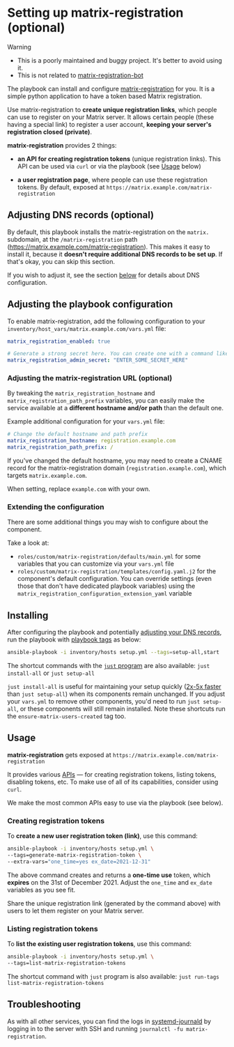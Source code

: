 <!--
SPDX-FileCopyrightText: 2020 - 2022 Slavi Pantaleev
SPDX-FileCopyrightText: 2022 MDAD project contributors
SPDX-FileCopyrightText: 2024 - 2025 Suguru Hirahara

SPDX-License-Identifier: AGPL-3.0-or-later
-->

# Setting up matrix-registration (optional)

> [!WARNING]
> - This is a poorly maintained and buggy project. It's better to avoid using it.
> - This is not related to [matrix-registration-bot](configuring-playbook-bot-matrix-registration-bot.md)

The playbook can install and configure [matrix-registration](https://github.com/ZerataX/matrix-registration) for you. It is a simple python application to have a token based Matrix registration.

Use matrix-registration to **create unique registration links**, which people can use to register on your Matrix server. It allows certain people (these having a special link) to register a user account, **keeping your server's registration closed (private)**.

**matrix-registration** provides 2 things:

- **an API for creating registration tokens** (unique registration links). This API can be used via `curl` or via the playbook (see [Usage](#usage) below)

- **a user registration page**, where people can use these registration tokens. By default, exposed at `https://matrix.example.com/matrix-registration`

## Adjusting DNS records (optional)

By default, this playbook installs the matrix-registration on the `matrix.` subdomain, at the `/matrix-registration` path (https://matrix.example.com/matrix-registration). This makes it easy to install it, because it **doesn't require additional DNS records to be set up**. If that's okay, you can skip this section.

If you wish to adjust it, see the section [below](#adjusting-the-matrix-registration-url-optional) for details about DNS configuration.

## Adjusting the playbook configuration

To enable matrix-registration, add the following configuration to your `inventory/host_vars/matrix.example.com/vars.yml` file:

```yaml
matrix_registration_enabled: true

# Generate a strong secret here. You can create one with a command like `pwgen -s 64 1`.
matrix_registration_admin_secret: "ENTER_SOME_SECRET_HERE"
```

### Adjusting the matrix-registration URL (optional)

By tweaking the `matrix_registration_hostname` and `matrix_registration_path_prefix` variables, you can easily make the service available at a **different hostname and/or path** than the default one.

Example additional configuration for your `vars.yml` file:

```yaml
# Change the default hostname and path prefix
matrix_registration_hostname: registration.example.com
matrix_registration_path_prefix: /
```

If you've changed the default hostname, you may need to create a CNAME record for the matrix-registration domain (`registration.example.com`), which targets `matrix.example.com`.

When setting, replace `example.com` with your own.

### Extending the configuration

There are some additional things you may wish to configure about the component.

Take a look at:

- `roles/custom/matrix-registration/defaults/main.yml` for some variables that you can customize via your `vars.yml` file
- `roles/custom/matrix-registration/templates/config.yaml.j2` for the component's default configuration. You can override settings (even those that don't have dedicated playbook variables) using the `matrix_registration_configuration_extension_yaml` variable

## Installing

After configuring the playbook and potentially [adjusting your DNS records](#adjusting-dns-records), run the playbook with [playbook tags](playbook-tags.md) as below:

<!-- NOTE: let this conservative command run (instead of install-all) to make it clear that failure of the command means something is clearly broken. -->
```sh
ansible-playbook -i inventory/hosts setup.yml --tags=setup-all,start
```

The shortcut commands with the [`just` program](just.md) are also available: `just install-all` or `just setup-all`

`just install-all` is useful for maintaining your setup quickly ([2x-5x faster](../CHANGELOG.md#2x-5x-performance-improvements-in-playbook-runtime) than `just setup-all`) when its components remain unchanged. If you adjust your `vars.yml` to remove other components, you'd need to run `just setup-all`, or these components will still remain installed. Note these shortcuts run the `ensure-matrix-users-created` tag too.

## Usage

**matrix-registration** gets exposed at `https://matrix.example.com/matrix-registration`

It provides various [APIs](https://github.com/ZerataX/matrix-registration/wiki/api) — for creating registration tokens, listing tokens, disabling tokens, etc. To make use of all of its capabilities, consider using `curl`.

We make the most common APIs easy to use via the playbook (see below).

### Creating registration tokens

To **create a new user registration token (link)**, use this command:

```sh
ansible-playbook -i inventory/hosts setup.yml \
--tags=generate-matrix-registration-token \
--extra-vars="one_time=yes ex_date=2021-12-31"
```

The above command creates and returns a **one-time use** token, which **expires** on the 31st of December 2021. Adjust the `one_time` and `ex_date` variables as you see fit.

Share the unique registration link (generated by the command above) with users to let them register on your Matrix server.

### Listing registration tokens

To **list the existing user registration tokens**, use this command:

```sh
ansible-playbook -i inventory/hosts setup.yml \
--tags=list-matrix-registration-tokens
```

The shortcut command with `just` program is also available: `just run-tags list-matrix-registration-tokens`

## Troubleshooting

As with all other services, you can find the logs in [systemd-journald](https://www.freedesktop.org/software/systemd/man/systemd-journald.service.html) by logging in to the server with SSH and running `journalctl -fu matrix-registration`.
